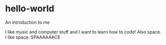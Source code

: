 # hello-world
An introduction to me

I like music and computer stuff and I want to learn how to code! Also space. I like space. SPAAAAAACE
